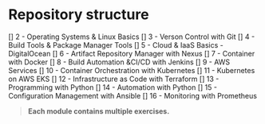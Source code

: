 # Repository structure
[] 2 - Operating Systems & Linux Basics
[] 3 - Verson Control with Git
[] 4 - Build Tools & Package Manager Tools
[] 5 - Cloud & IaaS Basics - DigitalOcean
[] 6 - Artifact Repository Manager with Nexus
[] 7 - Container with Docker
[] 8 - Build Automation &CI/CD with Jenkins
[] 9 - AWS Services
[] 10 - Container Orchestration with Kubernetes
[] 11 - Kubernetes on AWS EKS
[] 12 - Infrastructure as Code with Terraform
[] 13 - Programming with Python
[] 14 - Automation with Python
[] 15 - Configuration Management with Ansible
[] 16 - Monitoring with Prometheus

> **Each module contains multiple exercises.**
